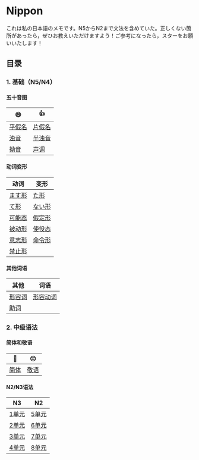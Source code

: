 # Nippon

これは私の日本語のメモです。N5からN2まで文法を含めていた。正しくない箇所があったら，ぜひお教えいただけますよう！ご参考になったら，スターをお願いいたします！

## 目录

### 1. 基础（N5/N4）

#### 五十音图

|   😄   |   👍   |
| ---- | ---- |
| [平假名](五十音图.md) | [片假名](五十音图.md) |
| [浊音](五十音图.md) | [半浊音](五十音图.md) |
| [拗音](五十音图.md) | [声调](五十音图.md) |

#### 动词变形

|   动词   |   变形   |
| ---- | ---- |
| [ます形](ます形.md) | [た形](た形.md) |
| [て形](て形.md) | [ない形](ない形.md) |
| [可能态](可能态.md) | [假定形](假定形.md) |
| [被动形](被动形.md) | [使役态](使役态.md) |
| [意志形](意志形.md) | [命令形](命令形和禁止形.md) |
| [禁止形](命令形和禁止形.md) | |

#### 其他词语

|   其他   |   词语   |
| ---- | ---- |
| [形容词](形容词和形容动词.md) | [形容动词](形容词和形容动词.md) |
| [助词](助词.md) | |

### 2. 中级语法

#### 简体和敬语

|   🙂   |   😔   |
| ---- | ---- |
| [简体](简体.md) | [敬语](敬语.md) |

#### N2/N3语法

|   N3   |   N2   |
| ---- | ---- |
| [1单元](N3/１単元) | [5单元](N2/第５単元) |
| [2单元](N3/２単元) | [6单元](N2/第６単元) |
| [3单元](N3/３単元) | [7单元](N2/第７単元) |
| [4单元](N3/４単元) | [8单元](N2/第８単元) |
